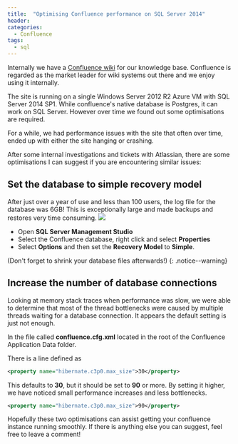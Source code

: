 ```yaml
---
title:  "Optimising Confluence performance on SQL Server 2014"
header:
categories: 
  - Confluence
tags:
  - sql
---
```


Internally we have a [Confluence wiki](https://www.atlassian.com/software/confluence) for our knowledge base. Confluence is regarded as the market leader for wiki systems out there and we enjoy using it internally. 

The site is running on a single Windows Server 2012 R2 Azure VM with SQL Server 2014 SP1. While confluence's native database is Postgres,  it can work on SQL Server. However over time we found out some optimisations are required.

For a while, we had performance issues with the site that often over time, ended up with either the site hanging or crashing.

After some internal investigations and tickets with Atlassian, there are some optimisations I can suggest if you are encountering similar issues:

## Set the database to simple recovery model
After just over a year of use and less than 100 users, the log file for the database was 6GB! This is exceptionally large and made backups and restores very time consuming.
![](https://blog-ii-images.s3-ap-southeast-2.amazonaws.com/2015/06/confluence-db-model2.png)

* Open **SQL Server Management Studio**
* Select the Confluence database, right click and select **Properties**
* Select **Options** and then set the **Recovery Model** to **Simple**.

(Don't forget to shrink your database files afterwards!)
{: .notice--warning}

## Increase the number of database connections
Looking at memory stack traces when performance was slow, we were able to determine that most of the thread bottlenecks were caused by multiple threads waiting for a database connection. It appears the default setting is just not enough.

In the file called **confluence.cfg.xml** located in the root of the Confluence Application Data folder.

There is a line defined as

```xml
<property name="hibernate.c3p0.max_size">30</property>
```

This defaults to **30**, but it should be set to **90** or more. By setting it higher, we have noticed small performance increases and less bottlenecks.

```xml
<property name="hibernate.c3p0.max_size">90</property>
```

Hopefully these two optimisations can assist getting your confluence instance running smoothly. If there is anything else you can suggest, feel free to leave a comment!